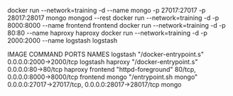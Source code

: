 docker run --network=training -d --name mongo -p 27017:27017 -p 28017:28017 mongo mongod --rest
docker run --network=training -d -p 8000:8000 --name frontend frontend
docker run --network=training -d -p 80:80 --name haproxy haproxy
docker run --network=training -d -p 2000:2000 --name logstash logstash

IMAGE               COMMAND                  PORTS                                                NAMES
logstash            "/docker-entrypoint.s"   0.0.0.0:2000->2000/tcp                               logstash
haproxy             "/docker-entrypoint.s"   0.0.0.0:80->80/tcp                                   haproxy
frontend            "httpd-foreground"       80/tcp, 0.0.0.0:8000->8000/tcp                       frontend
mongo               "/entrypoint.sh mongo"   0.0.0.0:27017->27017/tcp, 0.0.0.0:28017->28017/tcp   mongo
